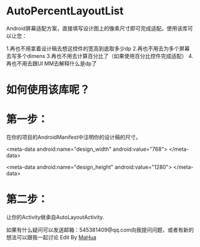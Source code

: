 <h1>AutoPercentLayoutList</h1>
<p>Android屏幕适配方案，直接填写设计图上的像素尺寸即可完成适配。使用该库可以让您：
</p>
<p>1.再也不用拿着设计稿去想这控件的宽高到底取多少dp
2.再也不用去为多个屏幕去写多个dimens
3.再也不用去计算百分比了（如果使用百分比控件完成适配）
4.再也不用去跟UI MM去解释什么是dp了
</p>
<h1>如何使用该库呢？</h1>
<h1>第一步：</h1>
<p>在你的项目的AndroidManifest中注明你的设计稿的尺寸。<br>
</p>
<p>&lt;meta-data android:name="design_width" android:value="768"&gt;
&lt;/meta-data&gt;
</p>
<p>&lt;meta-data android:name="design_height" android:value="1280"&gt;
&lt;/meta-data&gt;
</meta-data></p>
<h1>第二步：</h1>
<p>让你的Activity继承自AutoLayoutActivity.

</p>
<p>如果有什么疑问可以发送邮箱：545381409@qq.com向我提问问题，或者有新的想法可以跟我一起讨论
Edit By <a href="http://mahua.jser.me">MaHua</a></p>